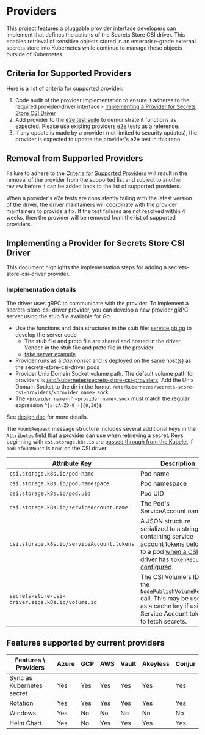 # Providers

<!-- toc -->

This project features a pluggable provider interface developers can implement that defines the actions of the Secrets Store CSI driver. This enables retrieval of sensitive objects stored in an enterprise-grade external secrets store into Kubernetes while continue to manage these objects outside of Kubernetes.

## Criteria for Supported Providers

Here is a list of criteria for supported provider:

1. Code audit of the provider implementation to ensure it adheres to the required provider-driver interface - [Implementing a Provider for Secrets Store CSI Driver](#implementing-a-provider-for-secrets-store-csi-driver)
2. Add provider to the [e2e test suite](https://github.com/kubernetes-sigs/secrets-store-csi-driver/tree/main/test/bats) to demonstrate it functions as expected. Please use existing providers e2e tests as a reference.
3. If any update is made by a provider (not limited to security updates), the provider is expected to update the provider's e2e test in this repo.

## Removal from Supported Providers

Failure to adhere to the [Criteria for Supported Providers](#criteria-for-supported-providers) will result in the removal of the provider from the supported list and subject to another review before it can be added back to the list of supported providers.

When a provider's e2e tests are consistently failing with the latest version of the driver, the driver maintainers will coordinate with the provider maintainers to provide a fix. If the test failures are not resolved within 4 weeks, then the provider will be removed from the list of supported providers.

## Implementing a Provider for Secrets Store CSI Driver

This document highlights the implementation steps for adding a secrets-store-csi-driver provider.

### Implementation details

The driver uses gRPC to communicate with the provider. To implement a secrets-store-csi-driver provider, you can develop a new provider gRPC server using the stub file available for Go.

- Use the functions and data structures in the stub file: [service.pb.go](https://github.com/kubernetes-sigs/secrets-store-csi-driver/blob/main/provider/v1alpha1/service.pb.go) to develop the server code
  - The stub file and proto file are shared and hosted in the driver. Vendor-in the stub file and proto file in the provider
  - [fake server example](https://github.com/kubernetes-sigs/secrets-store-csi-driver/blob/main/provider/fake/fake_server.go)
- Provider runs as a *daemonset* and is deployed on the same host(s) as the secrets-store-csi-driver pods
- Provider Unix Domain Socket volume path. The default volume path for providers is [/etc/kubernetes/secrets-store-csi-providers](https://github.com/kubernetes-sigs/secrets-store-csi-driver/blob/v0.0.14/deploy/secrets-store-csi-driver.yaml#L88-L89). Add the Unix Domain Socket to the dir in the format `/etc/kubernetes/secrets-store-csi-providers/<provider name>.sock`
- The `<provider name>` in `<provider name>.sock` must match the regular expression `^[a-zA-Z0-9_-]{0,30}$`

See [design doc](https://docs.google.com/document/d/10-RHUJGM0oMN88AZNxjOmGz0NsWAvOYrWUEV-FbLWyw/edit?usp=sharing) for more details.

The `MountRequest` message structure includes several additional keys in the `Attributes` field that a provider can use when retrieving a secret. Keys beginning with `csi.storage.k8s.io` are [passed through from the Kubelet](https://kubernetes-csi.github.io/docs/pod-info.html?highlight=pod.name#pod-info-on-mount-with-csi-driver-object) if `podInfoOnMount` is `true` on the CSI driver.

| Attribute Key | Description |
| --- | ---- |
| `csi.storage.k8s.io/pod-name` | Pod name |
| `csi.storage.k8s.io/pod.namespace` | Pod namespace  |
| `csi.storage.k8s.io/pod.uid` | Pod UID |
| `csi.storage.k8s.io/serviceAccount.name` | The Pod's ServiceAccount name |
| `csi.storage.k8s.io/serviceAccount.tokens` | A JSON structure serialized to a string containing service account tokens belonging to a pod [when a CSI driver has `tokenRequests` configured](https://kubernetes-csi.github.io/docs/token-requests.html).  |
| `secrets-store-csi-driver.sigs.k8s.io/volume.id` | The CSI Volume's ID from the `NodePublishVolumeRequest` call. This may be useful as a cache key if using Service Account tokens to fetch secrets. |


## Features supported by current providers

| Features \ Providers      | Azure | GCP | AWS | Vault | Akeyless | Conjur |
| ------------------------- | ----- | --- | --- | ----- | -------- | ------ |
| Sync as Kubernetes secret | Yes   | Yes | Yes | Yes   | Yes      | Yes    |
| Rotation                  | Yes   | Yes | Yes | Yes   | Yes      | Yes    |
| Windows                   | Yes   | No  | No  | No    | No       | No     |
| Helm Chart                | Yes   | No  | Yes | Yes   | Yes      | Yes    |
